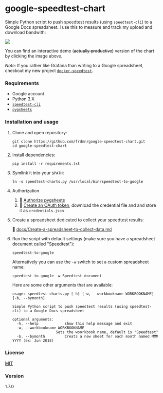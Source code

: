 google-speedtest-chart
======================

Simple Python script to push speedtest results (using `speedtest-cli`) to a Google Docs spreadsheet. I use this to measure and track my upload and download bandwith:

[![](http://up.frd.mn/hsoXvzqYw3.png)](https://docs.google.com/spreadsheets/d/e/2PACX-1vSJtguwlM6K4wJtwK842dpTRG46knn0M71A966VRE_9vIcP21s0XMrHXaOwekR2oznM9HE9K344NAsY/pubchart?oid=198771870&format=interactive)

You can find an interactive demo (~~actually productive~~) version of the chart by clicking the image above.

_Note_: If you rather like Grafana than writing to a Google spreadsheet, checkout my new project [`docker-speedtest`](https://github.com/frdmn/docker-speedtest).

### Requirements

* Google account
* Python 3.X
* [`speedtest-cli`](https://github.com/sivel/speedtest-cli)
* [`pygsheets`](https://github.com/nithinmurali/pygsheets)

### Installation and usage

1. Clone and open repository:

    ```
    git clone https://github.com/frdmn/google-speedtest-chart.git
    cd google-speedtest-chart
    ```

1. Install dependencies:

    ```
    pip install -r requirements.txt
    ```


1. Symlink it into your `$PATH`:

    ```
    ln -s speedtest-charts.py /usr/local/bin/speedtest-to-google
    ```

1. Authorization

    1. :book: [Authorize pygsheets](https://pygsheets.readthedocs.io/en/latest/authorizing.html#authorizing-pygsheets)
    1. :book: [Create an OAuth token](https://pygsheets.readthedocs.io/en/latest/authorizing.html#oauth-credentials), download the credential file and and store it as `credentials.json`

1. Create a spreadsheet dedicated to collect your speedtest results:  

    :book: [docs/Create-a-spreadsheet-to-collect-data.md](docs/Create-a-spreadsheet-to-collect-data.md)

1. Run the script with default settings (make sure you have a spreadsheet document called "Speedtest"):

    ```
    speedtest-to-google
    ```

    Alternatively you can use the `-w` switch to set a custom spreadsheet name:

    ```
    speedtest-to-google -w Speedtest-document
    ```

    Here are some other arguments that are available:

    ```
    usage: speedtest-charts.py [-h] [-w, --workbookname WORKBOOKNAME] [-b, --bymonth]

    Simple Python script to push speedtest results (using speedtest-cli) to a Google Docs spreadsheet

    optional arguments:
      -h, --help            show this help message and exit
      -w, --workbookname WORKBOOKNAME
                        Sets the woorkbook name, default is "Speedtest"
      -b, --bymonth         Creats a new sheet for each month named MMM YYYY (ex: Jun 2018)
      ```

### License

[MIT](LICENSE)

### Version

1.7.0
